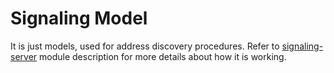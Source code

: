 # Signaling Model

It is just models, used for address discovery procedures. Refer to
[signaling-server](../signaling-server/README.md) module description for more
details about how it is working.